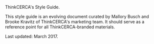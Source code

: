 ThinkCERCA's Style Guide.

This style guide is an evolving document curated by Mallory Busch and Brooke Kravitz of ThinkCERCA's marketing team. It should serve as a reference point for all ThinkCERCA-branded materials.

Last updated: March 2017.